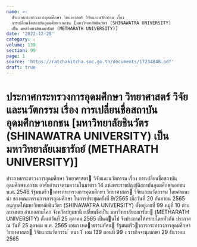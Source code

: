 ```yaml
---
name: >-
  ประกาศกระทรวงการอุดมศึกษา วิทยาศาสตร์ วิจัยและนวัตกรรม เรื่อง
  การเปลี่ยนชื่อสถาบันอุดมศึกษาเอกชน [มหาวิทยาลัยชินวัตร (SHINAWATRA UNIVERSITY)
  เป็น มหาวิทยาลัยเมธารัถย์ (METHARATH UNIVERSITY)]
date: '2022-12-28'
category: ง
volume: 139
section: 99
page: 1
source: 'https://ratchakitcha.soc.go.th/documents/17234848.pdf'
draft: true
---
```


# ประกาศกระทรวงการอุดมศึกษา วิทยาศาสตร์ วิจัยและนวัตกรรม เรื่อง การเปลี่ยนชื่อสถาบันอุดมศึกษาเอกชน [มหาวิทยาลัยชินวัตร (SHINAWATRA UNIVERSITY) เป็น มหาวิทยาลัยเมธารัถย์ (METHARATH UNIVERSITY)]

ประกาศกระทรวงการอุดมศึกษา วิทยาศาสตร วิจัยและนวัตกรรม เรื่อง การเปลี่ยนชื่อสถาบันอุดมศึกษาเอกชน อาศัยอํานาจตามความในมาตรา 14 แห่งพระราชบัญญัติสถาบันอุดมศึกษาเอกชน พ.ศ. 2546 รัฐมนตรีวาการกระทรวงการอุดมศึกษา วิทยาศาสตร วิจัยและนวัตกรรม โดยคําแนะนํา ของคณะกรรมการการอุดมศึกษา ในการประชุมครั้งที่ 9/2565 เมื่อวันที่ 20 กันยายน 2565 อนุญาตให้มหาวิทยาลัยชินวัตร (SHINAWATRA UNIVERSITY) ตั้งอยู่เลขที่ 99 หมู่ที่ 10 ตําบลบางเตย อําเภอสามโคก จังหวัดปทุมธานี เปลี่ยนชื่อเป็น มหาวิทยาลัยเมธารัถย (METHARATH UNIVERSITY) ตั้งแต่วันที่ 25 ตุลาคม 2565 เป็นตนไป จึงประกาศให้ทราบโดยทั่วกัน ประกาศ ณ วันที่ 25 ตุลาคม พ.ศ. 2565 เอนก เหลาธรรมทัศน รัฐมนตรีวาการกระทรวงการอุดมศึกษา วิทยาศาสตร วิจัยและนวัตกรรม ้ หนา 1 ่ เลม 139 ตอนที่ 99 ง ราชกิจจานุเบกษา 29 ธันวาคม 2565

